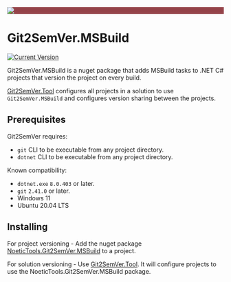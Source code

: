 ﻿---
uid: git2semver-msbuild
---

<div style="background-color:#944248;padding:0px;margin-bottom:0.5em">
  <img src="https://noetictools.github.io/Git2SemVer/Images/Git2SemVer_banner_840x70.png"/>
</div>

# Git2SemVer.MSBuild

[![`Current Version`](https://img.shields.io/nuget/v/NoeticTools.Git2SemVer.MSBuild?label=Git2SemVer.Msbuild)](https://www.nuget.org/packages/NoeticTools.Git2SemVer.MSBuild)

Git2SemVer.MSBuild is a nuget package that adds MSBuild tasks to .NET C# projects that version the project on every build.

[Git2SemVer.Tool](xref:git2semver-tool) configures all projects in a solution to use `Git2SemVer.MSBuild` and configures version sharing between the projects.

## Prerequisites

Git2SemVer requires:

* `git` CLI to be executable from any project directory.
* `dotnet` CLI to be executable from any project directory.

Known compatibility:

* `dotnet.exe` `8.0.403` or later.
* `git` `2.41.0` or later.
* Windows 11
* Ubuntu 20.04 LTS

## Installing

For project versioning - Add the nuget package [NoeticTools.Git2SemVer.MSBuild](https://www.nuget.org/packages/NoeticTools.Git2SemVer.MSBuild) to a project. 

For solution versioning - Use [Git2SemVer.Tool](xref:git2semver-tool). It will configure projects to use the NoeticTools.Git2SemVer.MSBuild package.

